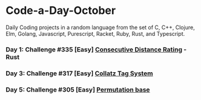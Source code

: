 # Code-a-Day-October
Daily Coding projects in a random language from the set of C, C++, Clojure, Elm, Golang, Javascript, Purescript, Racket, Ruby, Rust, and Typescript.

### Day 1: Challenge #335 \[Easy] [Consecutive Distance Rating](https://www.reddit.com/r/dailyprogrammer/comments/759fha/20171009_challenge_335_easy_consecutive_distance/) - Rust

### Day 3: Challenge #317 \[Easy] [Collatz Tag System](https://www.reddit.com/r/dailyprogrammer/comments/6e08v6/20170529_challenge_317_easy_collatz_tag_system/)

### Day 5: Challenge #305 \[Easy] [Permutation base](https://www.reddit.com/r/dailyprogrammer/comments/5xu7sz/20170306_challenge_305_easy_permutation_base/)
